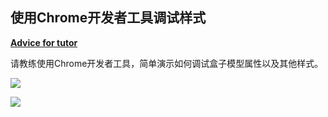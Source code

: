 ## 使用Chrome开发者工具调试样式

<u>**Advice for tutor**</u>

请教练使用Chrome开发者工具，简单演示如何调试盒子模型属性以及其他样式。

![](http://ocuwjo7n4.bkt.clouddn.com/blog/2017-06-16-Girls_Coding_Day_s_Blog.png)

![](http://ocuwjo7n4.bkt.clouddn.com/blog/2017-06-16-css-rule-anatomy.png)
